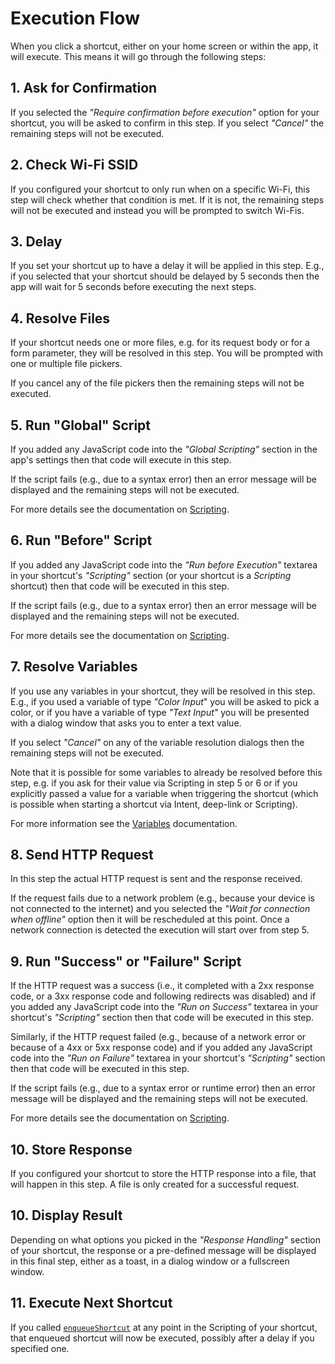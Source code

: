 # Execution Flow

When you click a shortcut, either on your home screen or within the app, it will execute. This means it will go through the following steps:

## 1. Ask for Confirmation

If you selected the *"Require confirmation before execution"* option for your shortcut, you will be asked to confirm in this step. If you select *"Cancel"* the remaining steps will not be executed.

## 2. Check Wi-Fi SSID

If you configured your shortcut to only run when on a specific Wi-Fi, this step will check whether that condition is met. If it is not, the remaining steps will not be executed and instead you will be prompted to switch Wi-Fis.

## 3. Delay

If you set your shortcut up to have a delay it will be applied in this step. E.g., if you selected that your shortcut should be delayed by 5 seconds then the app will wait for 5 seconds before executing the next steps.

## 4. Resolve Files

If your shortcut needs one or more files, e.g. for its request body or for a form parameter, they will be resolved in this step. You will be prompted with one or multiple file pickers.

If you cancel any of the file pickers then the remaining steps will not be executed.

## 5. Run "Global" Script

If you added any JavaScript code into the *"Global Scripting"* section in the app's settings then that code will execute in this step.

If the script fails (e.g., due to a syntax error) then an error message will be displayed and the remaining steps will not be executed.

For more details see the documentation on [Scripting](scripting.md).

## 6. Run "Before" Script

If you added any JavaScript code into the *"Run before Execution"* textarea in your shortcut's *"Scripting"* section (or your shortcut is a *Scripting* shortcut) then that code will be executed in this step.

If the script fails (e.g., due to a syntax error) then an error message will be displayed and the remaining steps will not be executed.

For more details see the documentation on [Scripting](scripting.md).

## 7. Resolve Variables

If you use any variables in your shortcut, they will be resolved in this step. E.g., if you used a variable of type *"Color Input*" you will be asked to pick a color, or if you have a variable of type *"Text Input"* you will be presented with a dialog window that asks you to enter a text value.

If you select *"Cancel"* on any of the variable resolution dialogs then the remaining steps will not be executed.

Note that it is possible for some variables to already be resolved before this step, e.g. if you ask for their value via Scripting in step 5 or 6 or if you explicitly passed a value for a variable when triggering the shortcut (which is possible when starting a shortcut via Intent, deep-link or Scripting).

For more information see the [Variables](variables.md) documentation.

## 8. Send HTTP Request

In this step the actual HTTP request is sent and the response received.

If the request fails due to a network problem (e.g., because your device is not connected to the internet) and you selected the *"Wait for connection when offline"* option then it will be rescheduled at this point. Once a network connection is detected the execution will start over from step 5.

## 9. Run "Success" or "Failure" Script

If the HTTP request was a success (i.e., it completed with a 2xx response code, or a 3xx response code and following redirects was disabled) and if you added any JavaScript code into the *"Run on Success"* textarea in your shortcut's *"Scripting"* section then that code will be executed in this step.

Similarly, if the HTTP request failed (e.g., because of a network error or because of a 4xx or 5xx response code) and if you added any JavaScript code into the *"Run on Failure"* textarea in your shortcut's *"Scripting"* section then that code will be executed in this step.

If the script fails (e.g., due to a syntax error or runtime error) then an error message will be displayed and the remaining steps will not be executed.

For more details see the documentation on [Scripting](scripting.md).

## 10. Store Response

If you configured your shortcut to store the HTTP response into a file, that will happen in this step. A file is only created for a successful request.

## 10. Display Result

Depending on what options you picked in the *"Response Handling"* section of your shortcut, the response or a pre-defined message will be displayed in this final step, either as a toast, in a dialog window or a fullscreen window.

## 11. Execute Next Shortcut

If you called [`enqueueShortcut`](scripting.md#trigger-shortcut) at any point in the Scripting of your shortcut, that enqueued shortcut will now be executed, possibly after a delay if you specified one.
